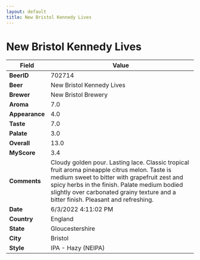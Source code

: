 ```yaml
---
layout: default
title: New Bristol Kennedy Lives
---
```


# New Bristol Kennedy Lives

| Field         | Value     |
|---------------|-----------|
| **BeerID** | 702714 |
| **Beer** | New Bristol Kennedy Lives |
| **Brewer** | New Bristol Brewery |
| **Aroma** | 7.0 |
| **Appearance** | 4.0 |
| **Taste** | 7.0 |
| **Palate** | 3.0 |
| **Overall** | 13.0 |
| **MyScore** | 3.4 |
| **Comments** | Cloudy golden pour. Lasting lace. Classic tropical fruit aroma pineapple citrus melon. Taste is medium sweet to bitter with grapefruit zest and spicy herbs in the finish. Palate medium bodied slightly over carbonated grainy texture and a bitter finish. Pleasant and refreshing. |
| **Date** | 6/3/2022 4:11:02 PM |
| **Country** | England |
| **State** | Gloucestershire |
| **City** | Bristol |
| **Style** | IPA - Hazy (NEIPA) |
